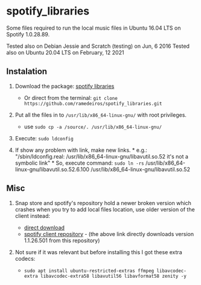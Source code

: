 # spotify_libraries
Some files required to run the local music files in Ubuntu 16.04 LTS on Spotify 1.0.28.89.

Tested also on Debian Jessie and Scratch (testing) on Jun, 6 2016
Tested also on Ubuntu 20.04 LTS on February, 12 2021

## Instalation

1. Download the package: [spotify libraries][libs]
    * Or direct from the terminal: `git clone https://github.com/ramedeiros/spotify_libraries.git`


1. Put all the files in to `/usr/lib/x86_64-linux-gnu/` with root privileges.
    * use `sudo cp -a /source/. /usr/lib/x86_64-linux-gnu/`  

1. Execute: `sudo ldconfig`

1. If show any problem with link, make new links.
        * e.g.: "/sbin/ldconfig.real: /usr/lib/x86_64-linux-gnu/libavutil.so.52 it's not a symbolic link"
        * So, execute command: `sudo ln -rs` /usr/lib/x86_64-linux-gnu/libavutil.so.52.6.100 /usr/lib/x86_64-linux-gnu/libavutil.so.52
  
## Misc
1. Snap store and spotify's repository hold a newer broken version which crashes when you try to add local files location, use older version of the client instead:
   * [direct download][client_download]
   * [spotify client repository][client]  - (the above link directly downloads version 1.1.26.501 from this repository) 
   

1. Not sure if it was relevant but before installing this I got these extra codecs:
   * `sudo apt install ubuntu-restricted-extras ffmpeg libavcodec-extra libavcodec-extra58 libavutil56 libavformat58 zenity -y`

[client_download]:         https://repository-origin.spotify.com/pool/non-free/s/spotify-client/spotify-client_1.1.26.501.gbe11e53b-15_amd64.deb      "older spotify client download"
[client]:                  https://repository-origin.spotify.com/pool/non-free/s/spotify-client/         "repository with older versions of the client"
[libs]:                    https://github.com/ramedeiros/spotify_libraries/archive/master.zip            "spotify libraries (master branch of this repository)"
